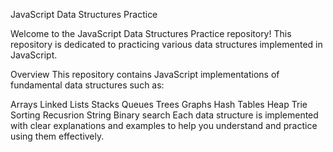 JavaScript Data Structures Practice

Welcome to the JavaScript Data Structures Practice repository! This repository is dedicated to practicing various data structures implemented in JavaScript.

Overview
This repository contains JavaScript implementations of fundamental data structures such as:

Arrays
Linked Lists
Stacks
Queues
Trees
Graphs
Hash Tables
Heap
Trie
Sorting
Recusrion
String
Binary search
Each data structure is implemented with clear explanations and examples to help you understand and practice using them effectively.
